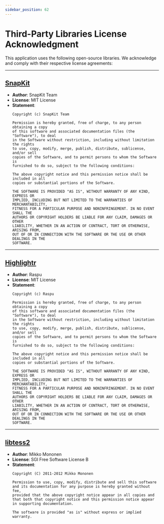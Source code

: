 ```yaml
---
sidebar_position: 62
---
```



# Third-Party Libraries License Acknowledgment

This application uses the following open-source libraries. We acknowledge and comply with their respective license agreements:

---

## [SnapKit](https://github.com/SnapKit/SnapKit)

- **Author**: SnapKit Team  
- **License**: MIT License  
- **Statement**:  
  ```
  Copyright (c) SnapKit Team

  Permission is hereby granted, free of charge, to any person obtaining a copy
  of this software and associated documentation files (the "Software"), to deal
  in the Software without restriction, including without limitation the rights
  to use, copy, modify, merge, publish, distribute, sublicense, and/or sell
  copies of the Software, and to permit persons to whom the Software is
  furnished to do so, subject to the following conditions:

  The above copyright notice and this permission notice shall be included in all
  copies or substantial portions of the Software.

  THE SOFTWARE IS PROVIDED "AS IS", WITHOUT WARRANTY OF ANY KIND, EXPRESS OR
  IMPLIED, INCLUDING BUT NOT LIMITED TO THE WARRANTIES OF MERCHANTABILITY,
  FITNESS FOR A PARTICULAR PURPOSE AND NONINFRINGEMENT. IN NO EVENT SHALL THE
  AUTHORS OR COPYRIGHT HOLDERS BE LIABLE FOR ANY CLAIM, DAMAGES OR OTHER
  LIABILITY, WHETHER IN AN ACTION OF CONTRACT, TORT OR OTHERWISE, ARISING FROM,
  OUT OF OR IN CONNECTION WITH THE SOFTWARE OR THE USE OR OTHER DEALINGS IN THE
  SOFTWARE.
  ```

---

## [Highlightr](https://github.com/raspu/Highlightr)

- **Author**: Raspu  
- **License**: MIT License  
- **Statement**:  
  ```
  Copyright (c) Raspu

  Permission is hereby granted, free of charge, to any person obtaining a copy
  of this software and associated documentation files (the "Software"), to deal
  in the Software without restriction, including without limitation the rights
  to use, copy, modify, merge, publish, distribute, sublicense, and/or sell
  copies of the Software, and to permit persons to whom the Software is
  furnished to do so, subject to the following conditions:

  The above copyright notice and this permission notice shall be included in all
  copies or substantial portions of the Software.

  THE SOFTWARE IS PROVIDED "AS IS", WITHOUT WARRANTY OF ANY KIND, EXPRESS OR
  IMPLIED, INCLUDING BUT NOT LIMITED TO THE WARRANTIES OF MERCHANTABILITY,
  FITNESS FOR A PARTICULAR PURPOSE AND NONINFRINGEMENT. IN NO EVENT SHALL THE
  AUTHORS OR COPYRIGHT HOLDERS BE LIABLE FOR ANY CLAIM, DAMAGES OR OTHER
  LIABILITY, WHETHER IN AN ACTION OF CONTRACT, TORT OR OTHERWISE, ARISING FROM,
  OUT OF OR IN CONNECTION WITH THE SOFTWARE OR THE USE OR OTHER DEALINGS IN THE
  SOFTWARE.
  ```

---

## [libtess2](https://github.com/memononen/libtess2)

- **Author**: Mikko Mononen  
- **License**: SGI Free Software License B  
- **Statement**:  
  ```
  Copyright (C) 2011-2012 Mikko Mononen

  Permission to use, copy, modify, distribute and sell this software
  and its documentation for any purpose is hereby granted without fee,
  provided that the above copyright notice appear in all copies and
  that both that copyright notice and this permission notice appear
  in supporting documentation.

  The software is provided "as is" without express or implied warranty.
  ```
